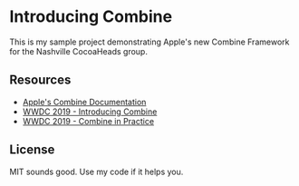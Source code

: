 # Introducing Combine

This is my sample project demonstrating Apple's new Combine Framework for the Nashville CocoaHeads group.

## Resources

* [Apple's Combine Documentation](https://developer.apple.com/documentation/combine)
* [WWDC 2019 - Introducing Combine](https://developer.apple.com/videos/play/wwdc2019/722)
* [WWDC 2019 - Combine in Practice](https://developer.apple.com/videos/play/wwdc2019/721)

## License

MIT sounds good.  Use my code if it helps you.
